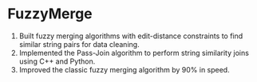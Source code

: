 # FuzzyMerge
1. Built fuzzy merging algorithms with edit-distance constraints to find similar string pairs for data cleaning.
2. Implemented the Pass-Join algorithm to perform string similarity joins using C++ and Python.
3. Improved the classic fuzzy merging algorithm by 90% in speed.
